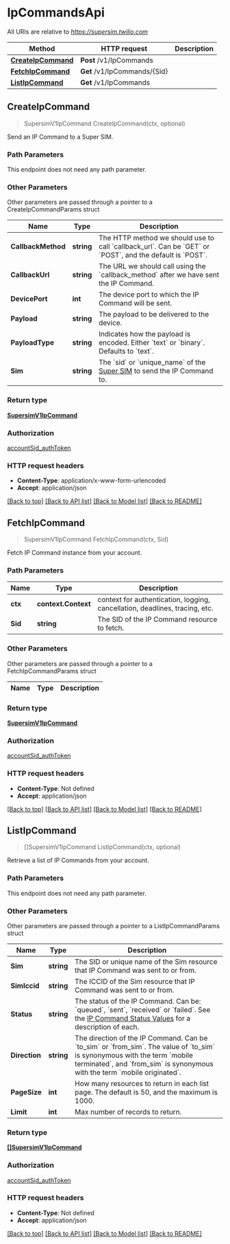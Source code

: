 # IpCommandsApi

All URIs are relative to *https://supersim.twilio.com*

Method | HTTP request | Description
------------- | ------------- | -------------
[**CreateIpCommand**](IpCommandsApi.md#CreateIpCommand) | **Post** /v1/IpCommands | 
[**FetchIpCommand**](IpCommandsApi.md#FetchIpCommand) | **Get** /v1/IpCommands/{Sid} | 
[**ListIpCommand**](IpCommandsApi.md#ListIpCommand) | **Get** /v1/IpCommands | 



## CreateIpCommand

> SupersimV1IpCommand CreateIpCommand(ctx, optional)



Send an IP Command to a Super SIM.

### Path Parameters

This endpoint does not need any path parameter.

### Other Parameters

Other parameters are passed through a pointer to a CreateIpCommandParams struct


Name | Type | Description
------------- | ------------- | -------------
**CallbackMethod** | **string** | The HTTP method we should use to call &#x60;callback_url&#x60;. Can be &#x60;GET&#x60; or &#x60;POST&#x60;, and the default is &#x60;POST&#x60;.
**CallbackUrl** | **string** | The URL we should call using the &#x60;callback_method&#x60; after we have sent the IP Command.
**DevicePort** | **int** | The device port to which the IP Command will be sent.
**Payload** | **string** | The payload to be delivered to the device.
**PayloadType** | **string** | Indicates how the payload is encoded. Either &#x60;text&#x60; or &#x60;binary&#x60;. Defaults to &#x60;text&#x60;.
**Sim** | **string** | The &#x60;sid&#x60; or &#x60;unique_name&#x60; of the [Super SIM](https://www.twilio.com/docs/iot/supersim/api/sim-resource) to send the IP Command to.

### Return type

[**SupersimV1IpCommand**](SupersimV1IpCommand.md)

### Authorization

[accountSid_authToken](../README.md#accountSid_authToken)

### HTTP request headers

- **Content-Type**: application/x-www-form-urlencoded
- **Accept**: application/json

[[Back to top]](#) [[Back to API list]](../README.md#documentation-for-api-endpoints)
[[Back to Model list]](../README.md#documentation-for-models)
[[Back to README]](../README.md)


## FetchIpCommand

> SupersimV1IpCommand FetchIpCommand(ctx, Sid)



Fetch IP Command instance from your account.

### Path Parameters


Name | Type | Description
------------- | ------------- | -------------
**ctx** | **context.Context** | context for authentication, logging, cancellation, deadlines, tracing, etc.
**Sid** | **string** | The SID of the IP Command resource to fetch.

### Other Parameters

Other parameters are passed through a pointer to a FetchIpCommandParams struct


Name | Type | Description
------------- | ------------- | -------------

### Return type

[**SupersimV1IpCommand**](SupersimV1IpCommand.md)

### Authorization

[accountSid_authToken](../README.md#accountSid_authToken)

### HTTP request headers

- **Content-Type**: Not defined
- **Accept**: application/json

[[Back to top]](#) [[Back to API list]](../README.md#documentation-for-api-endpoints)
[[Back to Model list]](../README.md#documentation-for-models)
[[Back to README]](../README.md)


## ListIpCommand

> []SupersimV1IpCommand ListIpCommand(ctx, optional)



Retrieve a list of IP Commands from your account.

### Path Parameters

This endpoint does not need any path parameter.

### Other Parameters

Other parameters are passed through a pointer to a ListIpCommandParams struct


Name | Type | Description
------------- | ------------- | -------------
**Sim** | **string** | The SID or unique name of the Sim resource that IP Command was sent to or from.
**SimIccid** | **string** | The ICCID of the Sim resource that IP Command was sent to or from.
**Status** | **string** | The status of the IP Command. Can be: &#x60;queued&#x60;, &#x60;sent&#x60;, &#x60;received&#x60; or &#x60;failed&#x60;. See the [IP Command Status Values](https://www.twilio.com/docs/wireless/api/ipcommand-resource#status-values) for a description of each.
**Direction** | **string** | The direction of the IP Command. Can be &#x60;to_sim&#x60; or &#x60;from_sim&#x60;. The value of &#x60;to_sim&#x60; is synonymous with the term &#x60;mobile terminated&#x60;, and &#x60;from_sim&#x60; is synonymous with the term &#x60;mobile originated&#x60;.
**PageSize** | **int** | How many resources to return in each list page. The default is 50, and the maximum is 1000.
**Limit** | **int** | Max number of records to return.

### Return type

[**[]SupersimV1IpCommand**](SupersimV1IpCommand.md)

### Authorization

[accountSid_authToken](../README.md#accountSid_authToken)

### HTTP request headers

- **Content-Type**: Not defined
- **Accept**: application/json

[[Back to top]](#) [[Back to API list]](../README.md#documentation-for-api-endpoints)
[[Back to Model list]](../README.md#documentation-for-models)
[[Back to README]](../README.md)

